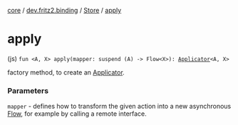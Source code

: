 [core](../../index.md) / [dev.fritz2.binding](../index.md) / [Store](index.md) / [apply](./apply.md)

# apply

(js) `fun <A, X> apply(mapper: suspend (A) -> Flow<X>): `[`Applicator`](../-applicator/index.md)`<A, X>`

factory method, to create an [Applicator](../-applicator/index.md).

### Parameters

`mapper` - defines how to transform the given action into a new asynchronous [Flow](#), for example by calling a remote interface.